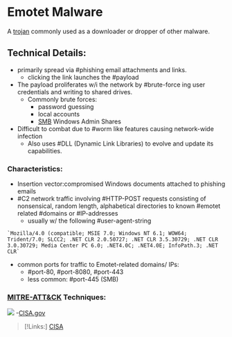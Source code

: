 
# Emotet Malware
A [trojan]() commonly used as a downloader or dropper of other malware.

## Technical Details:
- primarily spread via #phishing email attachments and links.
	- clicking the link launches the #payload
- The payload proliferates w/i the network by #brute-force ing user credentials and writing to shared drives.
	- Commonly brute forces:
		- password guessing
		- local accounts
		- [SMB](/networking/protocols/SMB.md) Windows Admin Shares
- Difficult to combat due to #worm like features causing network-wide infection
	- Also uses #DLL (Dynamic Link Libraries) to evolve and update its capabilities.

### Characteristics:
- Insertion vector:compromised Windows documents attached to phishing emails
- #C2 network traffic involving #HTTP-POST requests consisting of nonsensical, random length, alphabetical directories to known #emotet related #domains or #IP-addresses 
	- usually w/ the following #user-agent-string 
```
`Mozilla/4.0 (compatible; MSIE 7.0; Windows NT 6.1; WOW64; Trident/7.0; SLCC2; .NET CLR 2.0.50727; .NET CLR 3.5.30729; .NET CLR 3.0.30729; Media Center PC 6.0; .NET4.0C; .NET4.0E; InfoPath.3; .NET CLR`
```
- common ports for traffic to Emotet-related domains/ IPs:
	- #port-80, #port-8080, #port-443 
	- less common: #port-445 (SMB)

### [MITRE-ATT&CK](/cybersecurity/literature/MITRE-ATT&CK.md) Techniques:
![](/cybersecurity/cybersecurity-pics/emotet-1.png)
-[CISA.gov](https://www.cisa.gov/uscert/ncas/alerts/aa20-280a)

>[!Links:]
> [CISA](https://www.cisa.gov/uscert/ncas/alerts/aa20-280a)

